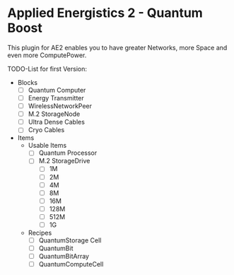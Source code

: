 
Applied Energistics 2 - Quantum Boost
=======

This plugin for AE2 enables you to have greater Networks, more Space and even more ComputePower.

TODO-List for first Version:
- Blocks
  - [ ] Quantum Computer
  - [ ] Energy Transmitter
  - [ ] WirelessNetworkPeer
  - [ ] M.2 StorageNode
  - [ ] Ultra Dense Cables
  - [ ] Cryo Cables
- Items
  - Usable Items
    - [ ] Quantum Processor
    - [ ] M.2 StorageDrive
        - [ ] 1M
        - [ ] 2M
        - [ ] 4M
        - [ ] 8M
        - [ ] 16M
        - [ ] 128M
        - [ ] 512M
        - [ ] 1G
  - Recipes
    - [ ] QuantumStorage Cell
    - [ ] QuantumBit
    - [ ] QuantumBitArray
    - [ ] QuantumComputeCell